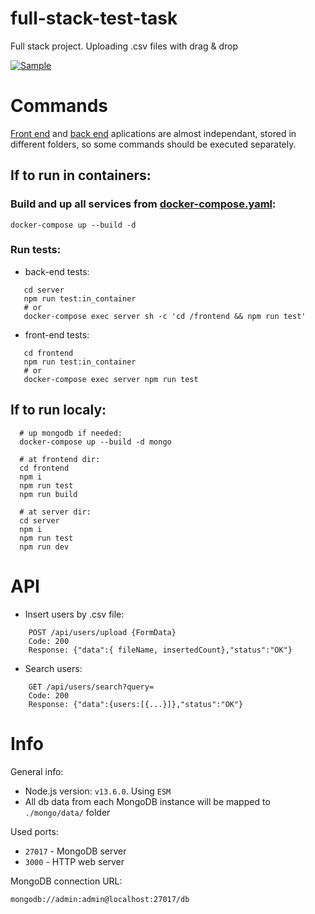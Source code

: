 # full-stack-test-task
Full stack project.  Uploading .csv files with drag &amp; drop

[![Sample](http://img.youtube.com/vi/6kUDhgaWTqk/0.jpg)](http://www.youtube.com/watch?v=6kUDhgaWTqk "Sample")


# Commands
[Front end](frontend) and [back end](server) aplications are almost independant, stored in different folders,
so some commands should be executed separately.

## If to run in containers: 
### Build and up all services from [docker-compose.yaml](docker-compose.yaml):

    docker-compose up --build -d

### Run tests:

- back-end tests:
```
   cd server
   npm run test:in_container
   # or
   docker-compose exec server sh -c 'cd /frontend && npm run test'
```
- front-end tests:
```
   cd frontend
   npm run test:in_container
   # or
   docker-compose exec server npm run test
```

## If to run localy: 
```
  # up mongodb if needed:
  docker-compose up --build -d mongo

  # at frontend dir:
  cd frontend 
  npm i 
  npm run test
  npm run build
  
  # at server dir:
  cd server
  npm i 
  npm run test
  npm run dev
```
# API
- Insert users by .csv file:
```
    POST /api/users/upload {FormData}
    Code: 200
    Response: {"data":{ fileName, insertedCount},"status":"OK"}
```

- Search users:
```
    GET /api/users/search?query=
    Code: 200
    Response: {"data":{users:[{...}]},"status":"OK"}
```



# Info

General info:
- Node.js version: `v13.6.0`. Using `ESM`
- All db data from each MongoDB instance will be mapped to `./mongo/data/` folder

Used ports:  
- `27017` - MongoDB server
- `3000`  - HTTP web server

MongoDB connection URL: 

    mongodb://admin:admin@localhost:27017/db

